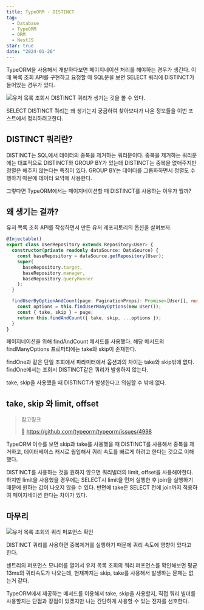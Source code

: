 ```yaml
---
title: TypeORM - DISTINCT
tag:
  - Database
  - TypeORM
  - ORM
  - NestJS
star: true
date: "2024-01-26"
---
```


TypeORM을 사용해서 개발하다보면 페이지네이션 처리를 해야하는 경우가 생긴다.
이 때 목록 조회 API를 구현하고 요청할 때 SQL문을 보면 SELECT 쿼리에 DISTINCT가 들어있는 경우가 있다.

![유저 목록 조회시 DISTINCT 쿼리가 생기는 것을 볼 수 있다.](https://github.com/Zamoca42/blog/assets/96982072/f109a7a3-0fe3-43da-9d7b-5cc149e79553)

SELECT DISTINCT 쿼리는 왜 생기는지 궁금하여 찾아보다가 나온 정보들을 이번 포스트에서 정리하려고한다.

<!-- end -->

## DISTINCT 쿼리란?

DISTINCT는 SQL에서 데이터의 중복을 제거하는 쿼리문이다.
중복을 제거하는 쿼리문에는 대표적으로 DISTINCT와 GROUP BY가 있는데 DISTINCT는 중복을 없애주지만
정렬은 해주지 않는다는 특징이 있다.
GROUP BY는 데이터를 그룹화하면서 정렬도 수행하기 때문에 데이터 요약에 사용한다.

그렇다면 TypeORM에서는 페이지네이션할 때 DISTINCT를 사용하는 이유가 뭘까?

## 왜 생기는 걸까?

유저 목록 조회 API를 작성하면서 만든 유저 레포지토리의 옵션을 살펴보자.

```ts
@Injectable()
export class UserRepository extends Repository<User> {
  constructor(private readonly dataSource: DataSource) {
    const baseRepository = dataSource.getRepository(User);
    super(
      baseRepository.target,
      baseRepository.manager,
      baseRepository.queryRunner
    );
  }

  findUserByOptionAndCount(page: PaginationProps): Promise<[User[], number]> {
    const options = this.findUserManyOptions(new User());
    const { take, skip } = page;
    return this.findAndCount({ take, skip, ...options });
  }
}
```

페이지네이션을 위해 findAndCount 메서드를 사용했다.
해당 메서드의 findManyOptions 프로퍼티에는 take와 skip이 존재한다.

findOne과 같은 단일 조회에서 파라미터에서 옵션과의 차이는 take와 skip밖에 없다.
findOne에서는 조회시 DISTINCT같은 쿼리가 발생하지 않는다.

take, skip을 사용했을 때 DISTINCT가 발생한다고 의심할 수 밖에 없다.

## take, skip 와 limit, offset

> 참고링크
>
> :pushpin: https://github.com/typeorm/typeorm/issues/4998

TypeORM 이슈를 보면 skip과 take를 사용했을 때 DISTINCT를 사용해서 중복을 제거하고,
데이터베이스 캐시로 웜업해서 쿼리 속도를 빠르게 하려고 한다는 것으로 이해했다.

DISTINCT를 사용하는 것을 원하지 않으면 쿼리빌더의 limit, offset을 사용해야한다.
하지만 limit을 사용했을 경우에는 SELECT시 limit을 먼저 실행한 후 join을 실행하기 때문에 원하는 값이 나오지 않을 수 있다.
반면에 take은 SELECT 전에 join까지 적용하여 페이지네이션 한다는 차이가 있다.

## 마무리

![유저 목록 조회의 쿼리 퍼포먼스 확인](https://github.com/Zamoca42/blog/assets/96982072/275e43b5-c84a-4cd7-ba2e-fd71e1d75b93)

DISTINCT 쿼리를 사용하면 중복제거를 실행하기 때문에 쿼리 속도에 영향이 있다고 한다.

센트리의 퍼포먼스 모니터를 열어서 유저 목록 조회의 쿼리 퍼포먼스를 확인해보면 평균 13ms의 쿼리속도가 나오는데,
현재까지는 skip, take를 사용해서 발생하는 문제는 없는거 같다.

TypeORM에서 제공하는 메서드를 이용해서 take, skip을 사용할지, 직접 쿼리 빌더를 사용할지는
단점과 장점이 있겠지만 나는 간단하게 사용할 수 있는 전자를 선호한다.
